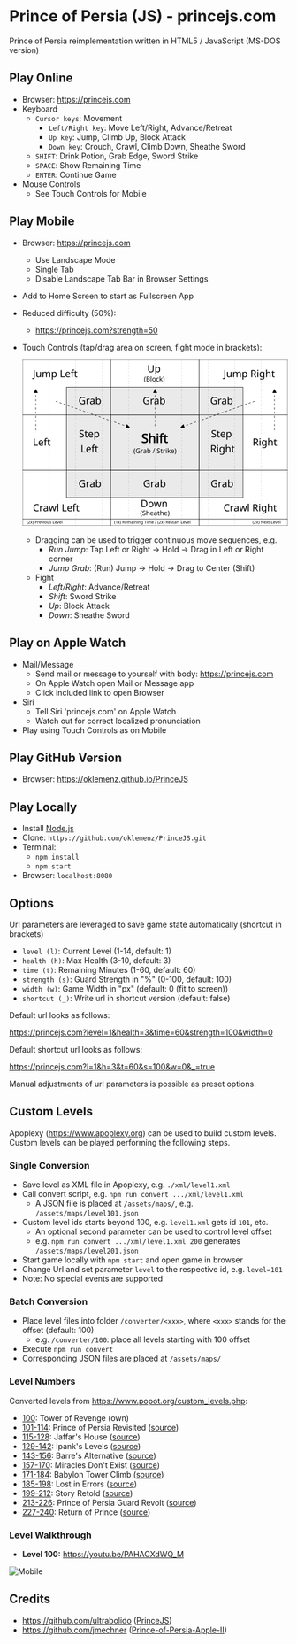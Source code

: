 # Prince of Persia (JS) - princejs.com

Prince of Persia reimplementation written in HTML5 / JavaScript (MS-DOS version)

## Play Online

- Browser: https://princejs.com
- Keyboard
  - `Cursor keys`: Movement
    - `Left/Right key`: Move Left/Right, Advance/Retreat
    - `Up key`: Jump, Climb Up, Block Attack
    - `Down key`: Crouch, Crawl, Climb Down, Sheathe Sword
  - `SHIFT`: Drink Potion, Grab Edge, Sword Strike
  - `SPACE`: Show Remaining Time
  - `ENTER`: Continue Game
- Mouse Controls
  - See Touch Controls for Mobile

## Play Mobile

- Browser: https://princejs.com
  - Use Landscape Mode
  - Single Tab
  - Disable Landscape Tab Bar in Browser Settings
- Add to Home Screen to start as Fullscreen App
- Reduced difficulty (50%):
  - https://princejs.com?strength=50
- Touch Controls (tap/drag area on screen, fight mode in brackets):

  ![Mobile](assets/web/mobile.svg)

  - Dragging can be used to trigger continuous move sequences, e.g.
    - _Run Jump_: Tap Left or Right -> Hold -> Drag in Left or Right corner
    - _Jump Grab_: (Run) Jump -> Hold -> Drag to Center (Shift)
  - Fight
    - _Left/Right_: Advance/Retreat
    - _Shift_: Sword Strike
    - _Up_: Block Attack
    - _Down_: Sheathe Sword

## Play on Apple Watch

- Mail/Message
  - Send mail or message to yourself with body: https://princejs.com
  - On Apple Watch open Mail or Message app
  - Click included link to open Browser
- Siri
  - Tell Siri 'princejs.com' on Apple Watch
  - Watch out for correct localized pronunciation
- Play using Touch Controls as on Mobile

## Play GitHub Version

- Browser: https://oklemenz.github.io/PrinceJS

## Play Locally

- Install [Node.js](https://nodejs.org)
- Clone: `https://github.com/oklemenz/PrinceJS.git`
- Terminal:
  - `npm install`
  - `npm start`
- Browser: `localhost:8080`

## Options

Url parameters are leveraged to save game state automatically (shortcut in brackets)

- `level (l)`: Current Level (1-14, default: 1)
- `health (h)`: Max Health (3-10, default: 3)
- `time (t)`: Remaining Minutes (1-60, default: 60)
- `strength (s)`: Guard Strength in "%" (0-100, default: 100)
- `width (w)`: Game Width in "px" (default: 0 (fit to screen))
- `shortcut (_)`: Write url in shortcut version (default: false)

Default url looks as follows:

https://princejs.com?level=1&health=3&time=60&strength=100&width=0

Default shortcut url looks as follows:

https://princejs.com?l=1&h=3&t=60&s=100&w=0&_=true

Manual adjustments of url parameters is possible as preset options.

## Custom Levels

Apoplexy (https://www.apoplexy.org) can be used to build custom levels.
Custom levels can be played performing the following steps.

### Single Conversion

- Save level as XML file in Apoplexy, e.g. `./xml/level1.xml`
- Call convert script, e.g. `npm run convert .../xml/level1.xml`
  - A JSON file is placed at `/assets/maps/`, e.g. `/assets/maps/level101.json`
- Custom level ids starts beyond 100, e.g. `level1.xml` gets id `101`, etc.
  - An optional second parameter can be used to control level offset
  - e.g. `npm run convert .../xml/level1.xml 200` generates `/assets/maps/level201.json`
- Start game locally with `npm start` and open game in browser
- Change Url and set parameter `level` to the respective id, e.g. `level=101`
- Note: No special events are supported

### Batch Conversion

- Place level files into folder `/converter/<xxx>`, where `<xxx>` stands for the offset (default: 100)
  - e.g. `/converter/100`: place all levels starting with 100 offset
- Execute `npm run convert`
- Corresponding JSON files are placed at `/assets/maps/`

### Level Numbers

Converted levels from https://www.popot.org/custom_levels.php:

- [100](https://princejs.com?level=100&strength=50): Tower of Revenge (own)
- [101-114](https://princejs.com?level=101&strength=50): Prince of Persia Revisited ([source](https://www.popot.org/custom_levels.php?mod=0000163))
- [115-128](https://princejs.com?level=115&strength=50): Jaffar's House ([source](https://www.popot.org/custom_levels.php?mod=0000220))
- [129-142](https://princejs.com?level=129&strength=50): Ipank's Levels ([source](https://www.popot.org/custom_levels.php?mod=0000151))
- [143-156](https://princejs.com?level=143&strength=50): Barre's Alternative ([source](https://www.popot.org/custom_levels.php?mod=0000189))
- [157-170](https://princejs.com?level=157&strength=50): Miracles Don't Exist ([source](https://www.popot.org/custom_levels.php?mod=0000098))
- [171-184](https://princejs.com?level=171&strength=50): Babylon Tower Climb ([source](https://www.popot.org/custom_levels.php?mod=0000109))
- [185-198](https://princejs.com?level=185&strength=50): Lost in Errors ([source](https://www.popot.org/custom_levels.php?mod=0000144))
- [199-212](https://princejs.com?level=199&strength=50): Story Retold ([source](https://www.popot.org/custom_levels.php?mod=0000146))
- [213-226](https://princejs.com?level=213&strength=50): Prince of Persia Guard Revolt ([source](https://www.popot.org/custom_levels.php?mod=0000162))
- [227-240](https://princejs.com?level=227&strength=50): Return of Prince ([source](https://www.popot.org/custom_levels.php?mod=0000207))

### Level Walkthrough

- **Level 100:** https://youtu.be/PAHACXdWQ_M

![Mobile](assets/web/level100.gif)

## Credits

- https://github.com/ultrabolido ([PrinceJS](https://github.com/ultrabolido/PrinceJS))
- https://github.com/jmechner ([Prince-of-Persia-Apple-II](https://github.com/jmechner/Prince-of-Persia-Apple-II))
